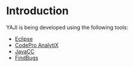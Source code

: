 # Introduction #

YAJI is being developed using the following tools:

  * [Eclipse](http://www.eclipse.org/downloads/)
  * [CodePro AnalytiX](http://code.google.com/javadevtools/download-codepro.html)
  * [JavaCC](http://javacc.java.net/)
  * [FindBugs](http://findbugs.sourceforge.net/)
